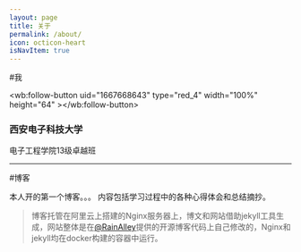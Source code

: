 ```yaml
---
layout: page
title: 关于
permalink: /about/
icon: octicon-heart
isNavItem: true
---
```

#我

<wb:follow-button uid="1667668643" type="red_4" width="100%" height="64" ></wb:follow-button>

### 西安电子科技大学
电子工程学院13级卓越班

***

#博客

本人开的第一个博客。。。
内容包括学习过程中的各种心得体会和总结摘抄。

> 博客托管在阿里云上搭建的Nginx服务器上，博文和网站借助jekyll工具生成，网站整体是在[@RainAlley](https://github.com/dubuyuye)提供的开源博客代码上自己修改的，Nginx和jekyll均在docker构建的容器中运行。

